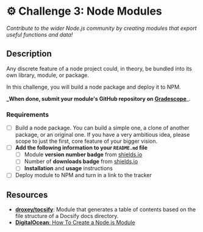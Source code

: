 # ⚙️ Challenge 3: Node Modules

_Contribute to the wider Node.js community by creating modules that export useful functions and data!_

## Description

Any discrete feature of a node project could, in theory, be bundled into its own library, module, or package. 

In this challenge, you will build a node package and deploy it to NPM.

**_When done, submit your module's GitHub repository on [Gradescope](https://www.gradescope.com/courses/207186/assignments/844467)**_.

### Requirements

- [ ] Build a node package. You can build a simple one, a clone of another package, or an original one. If you have a very ambitious idea, please scope to just the first, core feature of your bigger vision.
- [ ] **Add the following information to your `README.md` file**
  - [ ] Module **version number badge** from [shields.io](https://shields.io)
  - [ ] Number of **downloads badge** from [shields.io](https://shields.io)
  - [ ] **Installation** and **usage** instructions
- [ ] Deploy module to NPM and turn in a link to the tracker

## Resources

- **[droxey/tocsify](https://github.com/droxey/tocsify)**: Module that generates a table of contents based on the file structure of a Docsify docs directory.
- [**DigitalOcean**: How To Create a Node.js Module](https://www.digitalocean.com/community/tutorials/how-to-create-a-node-js-module)
